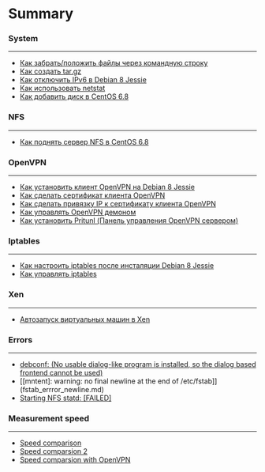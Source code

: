 # Summary


### System
---
* [Как забрать/положить файлы через командную строку](sftp.md)
* [Как создать tar.gz](tar.md)
* [Как отключить IPv6 в Debian 8 Jessie](disable_ipv6.md)
* [Как использовать netstat](netstat-example.md)
* [Как добавить диск в CentOS 6.8](add_hdd_centos.md)

### NFS
---
* [Как поднять сервер NFS в CentOS 6.8](up_server_nfs_centos.md)

### OpenVPN
---
* [Как установить клиент OpenVPN на Debian 8 Jessie](client-openvpn-senting.md)
* [Как сделать сертификат клиентa OpenVPN](create_client_cert_openvpn.md)
* [Как сделать привязку IP к сертификату клиента OpenVPN](static-vpn-ip.md)
* [Как управлять OpenVPN демоном](start-stop-status.md)
* [Как установить Pritunl (Панель управления OpenVPN сервером)](pritunl_install.md)

### Iptables
---
* [Как настроить iptables после инсталяции Debian 8 Jessie](setting-iptables-after-install.md)
* [Как управлять iptables](komandi_iptables.md)

### Xen
---
* [Автозапуск виртуальных машин в Xen](autostart_vm_xen.md)

### Errors
---
* [debconf: (No usable dialog-like program is installed, so the dialog based frontend cannot be used)](error_dailog.md)
* [[mntent]: warning: no final newline at the end of /etc/fstab]](fstab_errror_newline.md)
* [Starting NFS statd: [FAILED]](failed_nfs_statd_on_startup.md)

### Measurement speed
---
* [Speed comparison](speed_to_la.md)
* [Speed comparsion 2](speed_to_la_2.md)
* [Speed comparsion with OpenVPN](speed_to_la_open_vpn.md)
